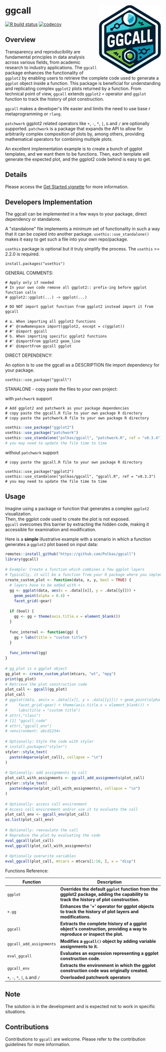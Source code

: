 # ggcall <a href='https://github.com/polkas/ggcall'><img src='man/figures/ggcall_logo.png' align="right" width="200px" /></a>
[![R build status](https://github.com/polkas/ggcall/workflows/R-CMD-check/badge.svg)](https://github.com/polkas/ggcall/actions)
[![codecov](https://codecov.io/gh/Polkas/ggcall/branch/main/graph/badge.svg)](https://app.codecov.io/gh/Polkas/ggcall)

## Overview

Transparency and reproducibility are fundamental principles in data analysis across various fields, from academic
research to industry applications. The `ggcall` package enhances the functionality of `ggplot2` by enabling users to retrieve the complete code used to generate a `ggplot` object inside a function. This package is beneficial for understanding and replicating complex `ggplot2` plots returned by a function. From technical point of view, `ggcall` extends `ggplot2` `+` operator and `ggplot` function to track the history of plot construction.

`ggcall` makes a developer's life easier and limits the need to use base r metaprogramming or `rlang`.

`patchwork` ggplot2 related operators like `+`, `-`, `*`, `|`, `&` and `/` are optionally supported. 
`patchwork` is a package that expands the API to allow for arbitrarily complex composition of plots by, 
among others, providing mathematical operators for combining multiple plots.

An excellent implementation example is to create a bunch of ggplot templates, and we want them to be functions.
Then, each template will generate the expected plot, and the ggplot2 code behind is easy to get.

## Details

Please access the [Get Started vignette](https://polkas.github.io/ggcall/articles/ggcall.html) for more information.


## Developers Implementation

The ggcall can be implemented in a few ways to your package, direct dependency or standalone.

A "standalone" file implements a minimum set of functionality in such a way that it can be copied into another package. 
`usethis::use_standalone()` makes it easy to get such a file into your own repo/package.

`usethis` package is optional but it truly simplify the process.
The `usethis` >= 2.2.0 is required.

```
install.packages("usethis")
```

GENERAL COMMENTS:

```
# Apply only if needed
# In your own code remove all ggplot2:: prefix-ing before ggplot function calls
# ggplot2::ggplot(...) -> ggplot(...)
```

```
# DO NOT import ggplot function from ggplot2 instead import it from ggcall

# a. When importing all ggplot2 functions
# #' @rawNamespace import(ggplot2, except = c(ggplot))
# #' @import ggcall
# b. When importing specific ggplot2 functions
# #' @importFrom ggplot2 geom_line
# #' @importFrom ggcall ggplot
```

DIRECT DEPENDENCY:

An option is to use the ggcall as a DESCRIPTION file import dependency for your package.

```
usethis::use_package("ggcall")
```

STANALONE - copy paste the files to your own project:

with `patchwork` support

```
# Add ggplot2 and patchwork as your package dependencies
# copy paste the ggcall.R file to your own package R directory
# copy paste the patchwork.R file to your own package R directory
```

```r
usethis::use_package("ggplot2")
usethis::use_package("patchwork")
usethis::use_standalone("polkas/ggcall", "patchwork.R", ref = "v0.3.4")
# you may need to update the file time to time
```

without `patchwork` support

```
# copy paste the ggcall.R file to your own package R directory
```

```
usethis::use_package("ggplot2")
usethis::use_standalone("polkas/ggcall", "ggcall.R", ref = "v0.3.3")
# you may need to update the file time to time
```

## Usage

Imagine using a package or function that generates a complex `ggplot2` visualization.  
Then, the ggplot code used to create the plot is not exposed.  
`ggcall` overcomes this barrier by extracting the hidden code, making it accessible for examination and modification. 

Here is a **simple** illustrative example with a scenario in which a function generates a `ggplot2` plot based on input data:

```r
remotes::install_github("https://github.com/Polkas/ggcall")
library(ggcall)

# Example: Create a function which combines a few ggplot layers
# Typically, it will be a function from your R package where you implemented ggcall
create_custom_plot <- function(data, x, y, bool = TRUE) {
  # layers have to be added with +
  gg <- ggplot(data, aes(x = .data[[x]], y = .data[[y]])) +
    geom_point(alpha = 0.4) +
    facet_grid(~gear)
    
  if (bool) {
    gg <- gg + theme(axis.title.x = element_blank())
  }

  func_internal <- function(gg) {
    gg + labs(title = "custom title")
  }

  func_internal(gg)
}

# gg_plot is a ggplot object
gg_plot <- create_custom_plot(mtcars, "wt", "mpg")
print(gg_plot)
# Retrieve the plot construction code
plot_call <- ggcall(gg_plot)
plot_call
# ggplot(data, aes(x = .data[[x]], y = .data[[y]])) + geom_point(alpha = 0.4) + 
#     facet_grid(~gear) + theme(axis.title.x = element_blank()) + 
#     labs(title = "custom title")
# attr(,"class")
# [1] "ggcall_code"
# attr(,"ggcall_env")
# <environment: abcd1234>

# Optionally: Style the code with styler
# install.packages("styler")
styler::style_text(
  paste(deparse(plot_call), collapse = "\n")
)

# Optionally: add assignments to call
plot_call_with_assignments <- ggcall_add_assignments(plot_call)
styler::style_text(
  paste(deparse(plot_call_with_assignments), collapse = "\n")
)

# Optionally: access call environment
# Access call environment and/or use it to evaluate the call
plot_call_env <- ggcall_env(plot_call)
as.list(plot_call_env)

# Optionally: reevaulate the call
# Reproduce the plot by evaluating the code
eval_ggcall(plot_call)
eval_ggcall(plot_call_with_assignments)

# Optionally overwrite variables
eval_ggcall(plot_call, mtcars = mtcars[1:10, ], x = "disp")
```

Functions Reference:

| Function                | Description                                                                         |
|-------------------------|-------------------------------------------------------------------------------------|
| `ggplot`                | **Overrides the default `ggplot` function from the ggplot2 package, adding the capability to track the history of plot construction.**|
| `+.gg`                  | **Enhances the '+' operator for ggplot objects to track the history of plot layers and modifications.** |
| `ggcall`                | **Extracts the complete history of a ggplot object's construction, providing a way to reproduce or inspect the plot.**|
| `ggcall_add_assignments`| **Modifies a `ggcall()` object by adding variable assignments to it.**|
| `eval_ggcall`           | **Evaluates an expression representing a ggplot construction code.**|
| `ggcall_env`            | **Extracts the environment in which the ggplot construction code was originally created.**|
|`+`, `-`, `*`, `\|`, `&` and `/` | **Overloaded patchwork operators**|


## Note

The solution is in the development and is expected not to work in specific situations.

## Contributions

Contributions to `ggcall` are welcome. Please refer to the contribution guidelines for more information.
